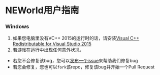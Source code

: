 # NEWorld用户指南

### Windows

1. 如果您电脑里没有VC++ 2015的运行时的话，请安装[Visual C++ Redistributable for Visual Studio 2015](https://www.microsoft.com/zh-cn/download/details.aspx?id=48145)
2. 若游戏在运行中出现任何意外状况，
* 若您不会修复该bug，您可以[发布一个issue](https://github.com/Infinideastudio/NEWorld/issues)来帮助我们修复bug
* 若您会修复，您也可以`fork`该repo，修复该bug并开始一个Pull Request
